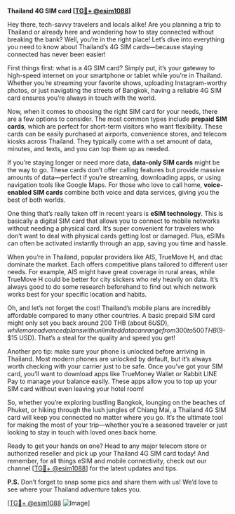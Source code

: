 **Thailand 4G SIM card [[TG💪+ @esim1088](https://t.me/s/esim1088)]**

Hey there, tech-savvy travelers and locals alike! Are you planning a trip to Thailand or already here and wondering how to stay connected without breaking the bank? Well, you’re in the right place! Let’s dive into everything you need to know about Thailand’s 4G SIM cards—because staying connected has never been easier!

First things first: what is a 4G SIM card? Simply put, it’s your gateway to high-speed internet on your smartphone or tablet while you’re in Thailand. Whether you’re streaming your favorite shows, uploading Instagram-worthy photos, or just navigating the streets of Bangkok, having a reliable 4G SIM card ensures you’re always in touch with the world.

Now, when it comes to choosing the right SIM card for your needs, there are a few options to consider. The most common types include **prepaid SIM cards**, which are perfect for short-term visitors who want flexibility. These cards can be easily purchased at airports, convenience stores, and telecom kiosks across Thailand. They typically come with a set amount of data, minutes, and texts, and you can top them up as needed. 

If you’re staying longer or need more data, **data-only SIM cards** might be the way to go. These cards don’t offer calling features but provide massive amounts of data—perfect if you’re streaming, downloading apps, or using navigation tools like Google Maps. For those who love to call home, **voice-enabled SIM cards** combine both voice and data services, giving you the best of both worlds.

One thing that’s really taken off in recent years is **eSIM technology**. This is basically a digital SIM card that allows you to connect to mobile networks without needing a physical card. It’s super convenient for travelers who don’t want to deal with physical cards getting lost or damaged. Plus, eSIMs can often be activated instantly through an app, saving you time and hassle.

When you’re in Thailand, popular providers like AIS, TrueMove H, and dtac dominate the market. Each offers competitive plans tailored to different user needs. For example, AIS might have great coverage in rural areas, while TrueMove H could be better for city slickers who rely heavily on data. It’s always good to do some research beforehand to find out which network works best for your specific location and habits.

Oh, and let’s not forget the cost! Thailand’s mobile plans are incredibly affordable compared to many other countries. A basic prepaid SIM card might only set you back around 200 THB (about $6 USD), while more advanced plans with unlimited data can range from 300 to 500 THB ($9-$15 USD). That’s a steal for the quality and speed you get!

Another pro tip: make sure your phone is unlocked before arriving in Thailand. Most modern phones are unlocked by default, but it’s always worth checking with your carrier just to be safe. Once you’ve got your SIM card, you’ll want to download apps like TrueMoney Wallet or Rabbit LINE Pay to manage your balance easily. These apps allow you to top up your SIM card without even leaving your hotel room!

So, whether you’re exploring bustling Bangkok, lounging on the beaches of Phuket, or hiking through the lush jungles of Chiang Mai, a Thailand 4G SIM card will keep you connected no matter where you go. It’s the ultimate tool for making the most of your trip—whether you’re a seasoned traveler or just looking to stay in touch with loved ones back home.

Ready to get your hands on one? Head to any major telecom store or authorized reseller and pick up your Thailand 4G SIM card today! And remember, for all things eSIM and mobile connectivity, check out our channel [[TG💪+ @esim1088](https://t.me/s/esim1088)] for the latest updates and tips.

**P.S.** Don’t forget to snap some pics and share them with us! We’d love to see where your Thailand adventure takes you. 

[[TG💪+ @esim1088](https://t.me/s/esim1088) ![Image](https://i.postimg.cc/Y0z9fWf4/image.png)]